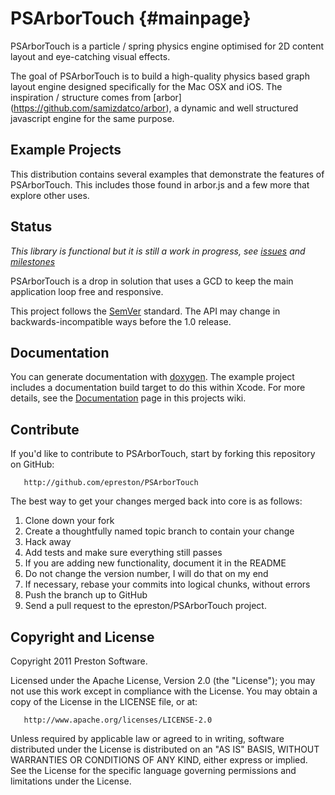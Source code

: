 PSArborTouch								{#mainpage}
============

PSArborTouch is a particle / spring physics engine optimised for 2D content layout and eye-catching visual effects.

The goal of PSArborTouch is to build a high-quality physics based graph layout engine designed specifically for the Mac OSX and iOS.  The inspiration / structure comes from [arbor] (https://github.com/samizdatco/arbor), a dynamic and well structured javascript engine for the same purpose.


## Example Projects

This distribution contains several examples that demonstrate the features of PSArborTouch.  This includes those found in arbor.js and a few more that explore other uses.


## Status

_This library is functional but it is still a work in progress, see [issues](https://github.com/epreston/PSArborTouch/issues) and [milestones](https://github.com/epreston/PSArborTouch/issues/milestones)_

PSArborTouch is a drop in solution that uses a GCD to keep the main application loop free and responsive.

This project follows the [SemVer](http://semver.org/) standard. The API may change in backwards-incompatible ways before the 1.0 release.


## Documentation

You can generate documentation with [doxygen](http://www.doxygen.org). The example project includes a documentation build target to do this within Xcode.    For more details, see the [Documentation](https://github.com/epreston/PSArborTouch/wiki/Documentation) page in this projects wiki.


## Contribute

If you'd like to contribute to PSArborTouch, start by forking this repository on GitHub:

       http://github.com/epreston/PSArborTouch

The best way to get your changes merged back into core is as follows:

1. Clone down your fork
2. Create a thoughtfully named topic branch to contain your change
3. Hack away
4. Add tests and make sure everything still passes
5. If you are adding new functionality, document it in the README
6. Do not change the version number, I will do that on my end
7. If necessary, rebase your commits into logical chunks, without errors
8. Push the branch up to GitHub
9. Send a pull request to the epreston/PSArborTouch project.


## Copyright and License

Copyright 2011 Preston Software.

   Licensed under the Apache License, Version 2.0 (the "License");
   you may not use this work except in compliance with the License.
   You may obtain a copy of the License in the LICENSE file, or at:

       http://www.apache.org/licenses/LICENSE-2.0

   Unless required by applicable law or agreed to in writing, software
   distributed under the License is distributed on an "AS IS" BASIS,
   WITHOUT WARRANTIES OR CONDITIONS OF ANY KIND, either express or implied.
   See the License for the specific language governing permissions and
   limitations under the License.


